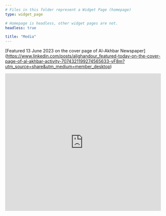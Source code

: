 ```yaml
---
# Files in this folder represent a Widget Page (homepage)
type: widget_page

# Homepage is headless, other widget pages are not.
headless: true

title: "Media"
---
```


[Featured 13 June 2023 on the cover page of Al-Akhbar Newspaper] (https://www.linkedin.com/posts/alighandour_featured-today-on-the-cover-page-of-al-akhbar-activity-7074321199274565633-yF8m?utm_source=share&utm_medium=member_desktop)

<iframe width="540" height="445" src="https://14acb9c5.sibforms.com/serve/MUIEALoff1NExbNNjw4-Lws6ZOkfSZyoJ6cvK1T39srRGG7q6wzGvB27k6QdmxrqdkSLG0SzRwSPm4VrF32toJRwk0Js9nrFzrInnIkmodnXp8QJNGSYDHUKzmK8g0exqYu9pee6DwOkxE-uUlBKCU5vN6Vu_OWpF5bQCJz0rFz8o_mddTbLdarer8660ZWZyAIzol1qtnKNl5by"" frameborder="0" scrolling="auto" allowfullscreen style="display: block;margin-left: auto;margin-right: auto;max-width: 100%;"></iframe>